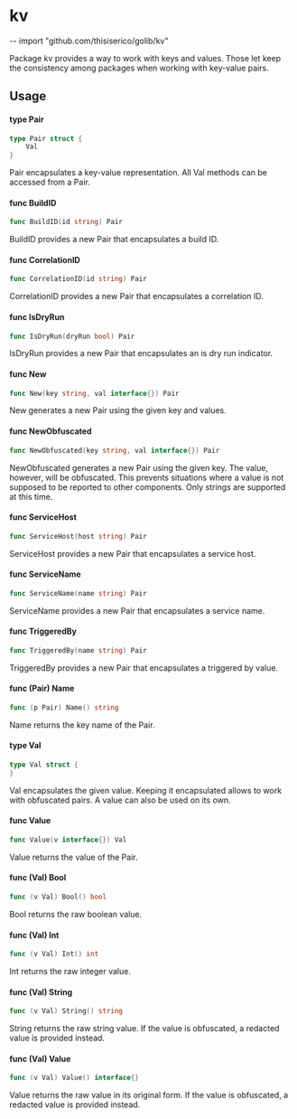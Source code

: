 # kv
--
    import "github.com/thisiserico/golib/kv"

Package kv provides a way to work with keys and values. Those let keep the
consistency among packages when working with key-value pairs.

## Usage

#### type Pair

```go
type Pair struct {
	Val
}
```

Pair encapsulates a key-value representation. All Val methods can be accessed
from a Pair.

#### func  BuildID

```go
func BuildID(id string) Pair
```
BuildID provides a new Pair that encapsulates a build ID.

#### func  CorrelationID

```go
func CorrelationID(id string) Pair
```
CorrelationID provides a new Pair that encapsulates a correlation ID.

#### func  IsDryRun

```go
func IsDryRun(dryRun bool) Pair
```
IsDryRun provides a new Pair that encapsulates an is dry run indicator.

#### func  New

```go
func New(key string, val interface{}) Pair
```
New generates a new Pair using the given key and values.

#### func  NewObfuscated

```go
func NewObfuscated(key string, val interface{}) Pair
```
NewObfuscated generates a new Pair using the given key. The value, however, will
be obfuscated. This prevents situations where a value is not supposed to be
reported to other components. Only strings are supported at this time.

#### func  ServiceHost

```go
func ServiceHost(host string) Pair
```
ServiceHost provides a new Pair that encapsulates a service host.

#### func  ServiceName

```go
func ServiceName(name string) Pair
```
ServiceName provides a new Pair that encapsulates a service name.

#### func  TriggeredBy

```go
func TriggeredBy(name string) Pair
```
TriggeredBy provides a new Pair that encapsulates a triggered by value.

#### func (Pair) Name

```go
func (p Pair) Name() string
```
Name returns the key name of the Pair.

#### type Val

```go
type Val struct {
}
```

Val encapsulates the given value. Keeping it encapsulated allows to work with
obfuscated pairs. A value can also be used on its own.

#### func  Value

```go
func Value(v interface{}) Val
```
Value returns the value of the Pair.

#### func (Val) Bool

```go
func (v Val) Bool() bool
```
Bool returns the raw boolean value.

#### func (Val) Int

```go
func (v Val) Int() int
```
Int returns the raw integer value.

#### func (Val) String

```go
func (v Val) String() string
```
String returns the raw string value. If the value is obfuscated, a redacted
value is provided instead.

#### func (Val) Value

```go
func (v Val) Value() interface{}
```
Value returns the raw value in its original form. If the value is obfuscated, a
redacted value is provided instead.
